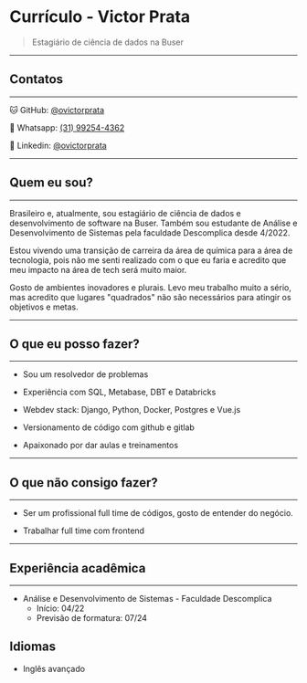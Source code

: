 # Currículo - Victor Prata
> Estagiário de ciência de dados na Buser

---
## Contatos
---
🐱 GitHub: <a href="https://github.com/ovictorprata" target="_blank">@ovictorprata</a>

📲 Whatsapp: <a href="https://wa.me/5531992544362" target="_blank">(31) 99254-4362</a>

📂 Linkedin: <a href="https://linkedin.com/in/ovictorprata" target="_blank">@ovictorprata</a>

---
## Quem eu sou?
---
Brasileiro e, atualmente, sou estagiário de ciência de dados e desenvolvimento de software na Buser. Também sou estudante de Análise e Desenvolvimento de Sistemas pela faculdade Descomplica desde 4/2022.

Estou vivendo uma transição de carreira da área de química para a área de tecnologia, pois não me senti realizado com o que eu faria e acredito que meu impacto na área de tech será muito maior.

Gosto de ambientes inovadores e plurais. Levo meu trabalho muito a sério, mas acredito que lugares "quadrados" não são necessários para atingir os objetivos e metas.

---
## O que eu posso fazer?
---
- Sou um resolvedor de problemas

- Experiência com SQL, Metabase, DBT e Databricks

- Webdev stack: Django, Python, Docker, Postgres e Vue.js

- Versionamento de código com github e gitlab

- Apaixonado por dar aulas e treinamentos

---
## O  que não consigo fazer?
---
- Ser um profissional full time de códigos, gosto de entender do negócio.

- Trabalhar full time com frontend

---
## Experiência acadêmica
---
- Análise e Desenvolvimento de Sistemas - Faculdade Descomplica
    - Início: 04/22
    - Previsão de formatura: 07/24

## Idiomas
- Inglês avançado